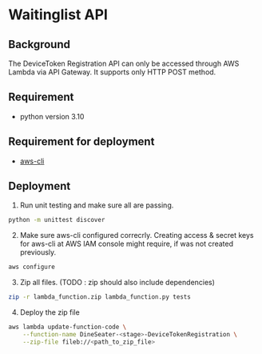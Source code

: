 # Waitinglist API

## Background
The DeviceToken Registration API can only be accessed through AWS Lambda via API Gateway. It supports only HTTP POST method.

## Requirement
- python version 3.10
## Requirement for deployment
- [aws-cli](https://docs.aws.amazon.com/cli/latest/userguide/getting-started-install.html)

## Deployment
1. Run unit testing and make sure all are passing.
```bash
python -m unittest discover
```

2. Make sure aws-cli configured correcrly. Creating access & secret keys for aws-cli at AWS IAM console might require, if was not created previously.
```bash
aws configure
```

3. Zip all files. (TODO : zip should also include dependencies)
```bash
zip -r lambda_function.zip lambda_function.py tests
```

4. Deploy the zip file
```bash
aws lambda update-function-code \
    --function-name DineSeater-<stage>-DeviceTokenRegistration \
    --zip-file fileb://<path_to_zip_file>
```